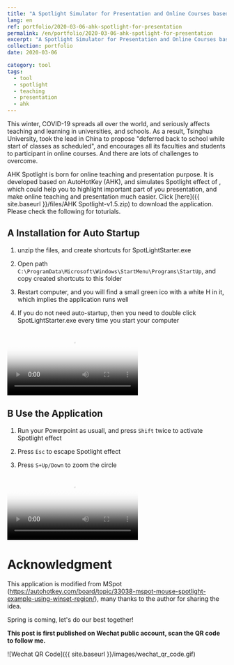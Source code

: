 ```yaml
---
title: "A Spotlight Simulator for Presentation and Online Courses based on AHK"
lang: en
ref: portfolio/2020-03-06-ahk-spotlight-for-presentation
permalink: /en/portfolio/2020-03-06-ahk-spotlight-for-presentation
excerpt: "A Spotlight Simulator for Presentation and Online Courses based on AHK<br/><img src='/images/spotlight.jfif'>"
collection: portfolio
date: 2020-03-06

category: tool
tags:
  - tool
  - spotlight
  - teaching
  - presentation
  - ahk
---
```


This winter, COVID-19 spreads all over the world, and seriously affects teaching and learning in universities, and schools. As a result, Tsinghua University,  took the lead in China to propose "deferred back to school while start of classes as scheduled", and encourages all its faculties and students to participant in online courses. And there are lots of challenges to overcome.

AHK Spotlight is born for online teaching and presentation purpose. It is developed based on AutoHotKey (AHK), and simulates Spotlight effect of  , which could help you to highlight important part of you presentation, and make online teaching and presentation much easier. Click [here]({{ site.baseurl }}/files/AHK Spotlight-v1.5.zip) to download the application. Please check the following for toturials.



## A Installation for Auto Startup

1. unzip the files, and create shortcuts for SpotLightStarter.exe

2. Open path `C:\ProgramData\Microsoft\Windows\StartMenu\Programs\StartUp`, and copy created shortcuts to this folder

3. Restart computer, and you will find a small green ico with a white H in it, which implies the application runs well

4. If you do not need auto-startup, then you need to double click SpotLightStarter.exe every time you start your computer

<video poster="/images/2020-03-06-AHK-Spotlight-install.jpg" controls preload>
    <source src="/videos/2020-03-06-AHK-Spotlight-install.mp4" media="only screen and (min-device-width: 568px)"></source> 
    <source src="/videos/2020-03-06-AHK-Spotlight-install.iphone.mp4" media="only screen and (max-device-width: 568px)"></source> 
</video>


## B Use the Application

1. Run your Powerpoint as usuall, and press `Shift` twice to activate Spotlight effect

2. Press `Esc` to escape Spotlight effect

3. Press `S+Up/Down` to zoom the circle

<video poster="/images/2020-03-06-AHK-Spotlight-toturial.jpg" controls preload>
    <source src="/videos/2020-03-06-AHK-Spotlight-toturial.mp4" media="only screen and (min-device-width: 568px)"></source> 
    <source src="/videos/2020-03-06-AHK-Spotlight-toturial.iphone.mp4" media="only screen and (max-device-width: 568px)"></source> 
</video>

Acknowledgment
====
This application is modified from MSpot (https://autohotkey.com/board/topic/33038-mspot-mouse-spotlight-example-using-winset-region/), many thanks to the author for sharing the idea.


Spring is coming, let's do our best together!

**This post is first published on Wechat public account, scan the QR code to follow me.**

![Wechat QR Code]({{ site.baseurl }}/images/wechat_qr_code.gif)
